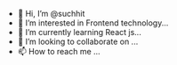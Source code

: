 - 👋 Hi, I’m @suchhit
- 👀 I’m interested in Frontend technology...
- 🌱 I’m currently learning React js...
- 💞️ I’m looking to collaborate on ...
- 📫 How to reach me ...

<!---
suchhit/suchhit is a ✨ special ✨ repository because its `README.md` (this file) appears on your GitHub profile.
You can click the Preview link to take a look at your changes.
--->
